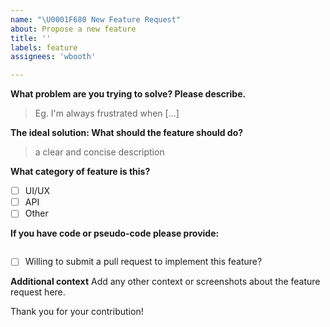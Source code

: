 ```yaml
---
name: "\U0001F680 New Feature Request"
about: Propose a new feature
title: ''
labels: feature
assignees: 'wbooth'

---
```


**What problem are you trying to solve? Please describe.**
> Eg. I'm always frustrated when [...]


**The ideal solution: What should the feature should do?**
> a clear and concise description


**What category of feature is this?**

- [ ] UI/UX
- [ ] API
- [ ] Other

**If you have code or pseudo-code please provide:**

<!-- Put your code examples here -->
```python

```

- [ ] Willing to submit a pull request to implement this feature?

**Additional context**
Add any other context or screenshots about the feature request here.

Thank you for your contribution!
